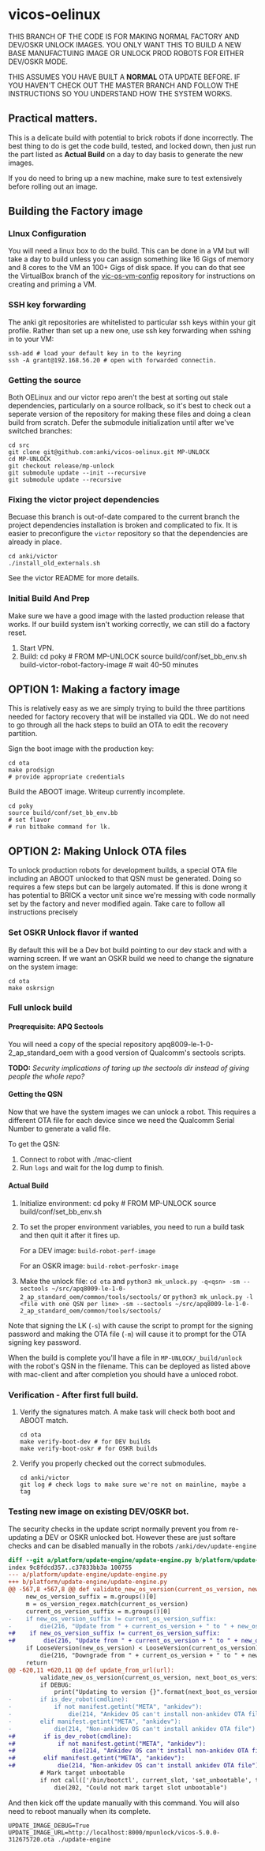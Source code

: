 # vicos-oelinux

THIS BRANCH OF THE CODE IS FOR MAKING NORMAL FACTORY AND DEV/OSKR
UNLOCK IMAGES. YOU ONLY WANT THIS TO BUILD A NEW BASE MANUFACTUING
IMAGE OR UNLOCK PROD ROBOTS FOR EITHER DEV/OSKR MODE.

THIS ASSUMES YOU HAVE BUILT A **NORMAL** OTA UPDATE BEFORE. IF YOU HAVEN'T
CHECK OUT THE MASTER BRANCH AND FOLLOW THE INSTRUCTIONS SO YOU UNDERSTAND
HOW THE SYSTEM WORKS.

## Practical matters.

This is a delicate build with potential to brick robots if done incorrectly.
The best thing to do is get the code build, tested, and locked down, then
just run the part listed as **Actual Build** on a day to day basis to generate
the new images.

If you do need to bring up a new machine, make sure to test
extensively before rolling out an image.

## Building the Factory image
### LInux Configuration

You will need a linux box to do the build. This can be done in a VM
but will take a day to build unless you can assign something like 16
Gigs of memory and 8 cores to the VM an 100+ Gigs of disk space. If
you can do that see the VirtualBox branch of the
[vic-os-vm-config](https://github.com/anki/vic-os-vm-config)
repository for instructions on creating and priming a VM.

### SSH key forwarding

The anki git repositories are whitelisted to particular ssh keys within
your git profile. Rather than set up a new one, use ssh key forwarding
when sshing in to your VM:

    ssh-add # load your default key in to the keyring
    ssh -A grant@192.168.56.20 # open with forwarded connectin.

### Getting the source

Both OELinux and our victor repo aren't the best at sorting out stale
dependencies, particularly on a source rollback, so it's best to check
out a seperate version of the repository for making these files and
doing a clean build from scratch. Defer the submodule initialization
until after we've switched branches:

    cd src
    git clone git@github.com:anki/vicos-oelinux.git MP-UNLOCK
    cd MP-UNLOCK
    git checkout release/mp-unlock
    git submodule update --init --recursive
    git submodule update --recursive

### Fixing the victor project dependencies

Becuase this branch is out-of-date compared to the current branch the
project dependencies installation is broken and complicated to fix. It
is easier to preconfigure the `victor` repository so that the dependencies
are already in place.

```
cd anki/victor
./install_old_externals.sh
```

See the victor README for more details.

### Initial Build And Prep

Make sure we have a good image with the lasted production release that
works. If our buiild system isn't working correctly, we can still do a
factory reset.

1. Start VPN.
1. Build:
       cd poky # FROM MP-UNLOCK
        source build/conf/set_bb_env.sh
        build-victor-robot-factory-image # wait 40-50 minutes

## OPTION 1: Making a factory image

This is relatively easy as we are simply trying to build the three
partitions needed for factory recovery that will be installed via
QDL. We do not need to go through all the hack steps to build an OTA
to edit the recovery partition.

Sign the boot image with the production key:

```
cd ota
make prodsign
# provide appropriate credentials
```

Build the ABOOT image. Writeup currently incomplete.

```
cd poky
source build/conf/set_bb_env.bb
# set flavor
# run bitbake command for lk.
```

## OPTION 2: Making Unlock OTA files

To unlock production robots for development builds, a special OTA file
including an ABOOT unlocked to that QSN must be generated. Doing so
requires a few steps but can be largely automated. If this is done
wrong it has potential to BRICK a vector unit since we're messing with
code normally set by the factory and never modified again. Take
care to follow all instructions precisely

### Set OSKR Unlock flavor if wanted

By default this will be a Dev bot build pointing to our dev stack and
with a warning screen. If we want an OSKR build we need to change the
signature on the system image:

```
cd ota
make oskrsign
```

### Full unlock build

#### Preqrequisite: APQ Sectools

You will need a copy of the special repository
apq8009-le-1-0-2_ap_standard_oem with a good version of
Qualcomm's sectools scripts.

**TODO:** *Security implications of taring up the sectools dir
instead of giving people the whole repo?*

#### Getting the QSN

Now that we have the system images we can unlock a robot. This
requires a different OTA file for each device since we need the
Qualcomm Serial Number to generate a valid file.

To get the QSN:

1. Connect to robot with ./mac-client
2. Run `logs` and wait for the log dump to finish.


#### Actual Build

1. Initialize environment:
        cd poky # FROM MP-UNLOCK
        source build/conf/set_bb_env.sh
1. To set the proper environment variables, you need to run a build task and then quit it after it fires up.

    For a DEV image: `build-robot-perf-image`

    For an OSKR image: `build-robot-perfoskr-image`

1. Make the unlock file: `cd ota` and `python3 mk_unlock.py -q<qsn>
   -sm --sectools ~/src/apq8009-le-1-0-2_ap_standard_oem/common/tools/sectools/` or
   `python3 mk_unlock.py -l <file with one QSN per line> -sm --sectools ~/src/apq8009-le-1-0-2_ap_standard_oem/common/tools/sectools/`

Note that signing the LK (`-s`) with cause the script to prompt for the signing password and making the OTA file (`-m`)
will cause it to prompt for the OTA signing key password.

When the build is complete you'll have a file in
`MP-UNLOCK/_build/unlock` with the robot's QSN in the filename. This
can be deployed as listed above with mac-client and after completion
you should have a unloced robot.

### Verification - After first full build.

1. Verify the signatures match. A make task will check both boot and ABOOT match.
    ```
    cd ota
    make verify-boot-dev # for DEV builds
    make verify-boot-oskr # for OSKR builds
    ```

2. Verify you properly checked out the correct submodules.

    ```
    cd anki/victor
    git log # check logs to make sure we're not on mainline, maybe a tag
    ```

### Testing new image on existing DEV/OSKR bot.

The security checks in the update script normally prevent you from
re-updating a DEV or OSKR unlocked bot. However these are just softare
checks and can be disabled manually in the robots
`/anki/dev/update-engine`

```diff
diff --git a/platform/update-engine/update-engine.py b/platform/update-engine/update-engine.py
index 9c8fdcd357..c37833bb3a 100755
--- a/platform/update-engine/update-engine.py
+++ b/platform/update-engine/update-engine.py
@@ -567,8 +567,8 @@ def validate_new_os_version(current_os_version, new_os_version, cmdline):
     new_os_version_suffix = m.groups()[0]
     m = os_version_regex.match(current_os_version)
     current_os_version_suffix = m.groups()[0]
-    if new_os_version_suffix != current_os_version_suffix:
-        die(216, "Update from " + current_os_version + " to " + new_os_version + " not allowed")
+#    if new_os_version_suffix != current_os_version_suffix:
+#        die(216, "Update from " + current_os_version + " to " + new_os_version + " not allowed")
     if LooseVersion(new_os_version) < LooseVersion(current_os_version):
         die(216, "Downgrade from " + current_os_version + " to " + new_os_version + " not allowed")
     return
@@ -620,11 +620,11 @@ def update_from_url(url):
         validate_new_os_version(current_os_version, next_boot_os_version, cmdline)
         if DEBUG:
             print("Updating to version {}".format(next_boot_os_version))
-        if is_dev_robot(cmdline):
-            if not manifest.getint("META", "ankidev"):
-                die(214, "Ankidev OS can't install non-ankidev OTA file")
-        elif manifest.getint("META", "ankidev"):
-            die(214, "Non-ankidev OS can't install ankidev OTA file")
+#        if is_dev_robot(cmdline):
+#            if not manifest.getint("META", "ankidev"):
+#                die(214, "Ankidev OS can't install non-ankidev OTA file")
+#        elif manifest.getint("META", "ankidev"):
+#            die(214, "Non-ankidev OS can't install ankidev OTA file")
         # Mark target unbootable
         if not call(['/bin/bootctl', current_slot, 'set_unbootable', target_slot]):
             die(202, "Could not mark target slot unbootable")
```

And then kick off the update manually with this command. You will also need to reboot manually when its complete.

`UPDATE_IMAGE_DEBUG=True UPDATE_IMAGE_URL=http://localhost:8000/mpunlock/vicos-5.0.0-312675720.ota ./update-engine`